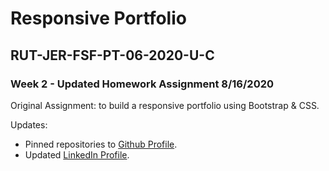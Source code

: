 # Responsive Portfolio
## RUT-JER-FSF-PT-06-2020-U-C
### Week 2 - Updated Homework Assignment 8/16/2020

Original Assignment: to build a responsive portfolio using Bootstrap &amp; CSS.

Updates:
- Pinned repositories to [Github Profile](https://github.com/BwayCarl).
- Updated [LinkedIn Profile](https://www.linkedin.com/in/carlos-martinez-8702b146/).

